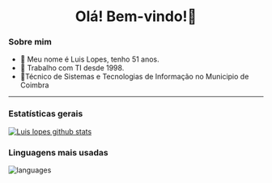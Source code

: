 

<!--
## Hi there 👋## Hi there 👋
**Luismcplopes/LuisMCPLopes** is a ✨ _special_ ✨ repository because its `README.md` (this file) appears on your GitHub profile.

Here are some ideas to get you started:

I’m currently working on ...
- 🌱 I’m currently learning ...
- 👯 I’m looking to collaborate on ...
- 🤔 I’m looking for help with ...
- 💬 Ask me about ...
- 📫 How to reach me: ...
- 😄 Pronouns: ...
- ⚡ Fun fact: ...
- 📍
- 💼
- ⏳https://about.me/lopes
-->
<h1 align="center">
	Olá! Bem-vindo!🚀
</h1>
<h4 align="center">

</h4>

### Sobre mim
- 👋 Meu nome é Luis Lopes, tenho 51 anos.
- 🔭 Trabalho com TI desde 1998.
- 📍Técnico de Sistemas e Tecnologias de Informação no Municipio de Coimbra

<hr>

### Estatísticas gerais 
 
[![Luis lopes github stats](https://github-readme-stats.vercel.app/api?username=Luismcplopes&theme=cobalt&show_icons=true)](https://github.com/Luismcplopes)

### Linguagens mais usadas 
![languages](https://github-readme-stats.vercel.app/api/top-langs/?username=Luismcplopes&hide=scss&layout=compact&theme=dracula&border_radius=10)
